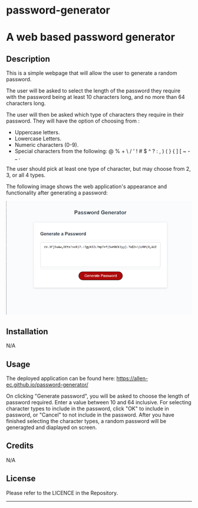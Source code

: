 # password-generator

# A web based password generator

## Description

This is a simple webpage that will allow the user to generate a random password.

The user will be asked to select the length of the password they require with the password being at least 10 characters long, and no more than 64 characters long.

The user will then be asked which type of characters they require in their password.
They will have the option of choosing from :
* Uppercase letters.
* Lowercase Letters.
* Numeric characters (0-9).
* Special characters from the following: 
     @ % + \ / ' ! # $ ^ ? : , ) ( } { ] [ ~ - _ .

The user should pick at least one type of character, but may choose from 2, 3, or all 4 types.

The following image shows the web application's appearance and functionality after generating a password:

![password generator demo](./assets/images/screenshot2.png)

## Installation

N/A

## Usage

The deployed application can be found here: https://allen-ec.github.io/password-generator/

On clicking "Generate password", you will be asked to choose the length of password required.
Enter a value between 10 and 64 inclusive.
For selecting character types to include in the password, click "OK" to include in password, or "Cancel" to not include in the password.
After you have finished selecting the character types, a random password will be generagted and diaplayed on screen.

## Credits

N/A

## License

Please refer to the LICENCE in the Repository.

---
